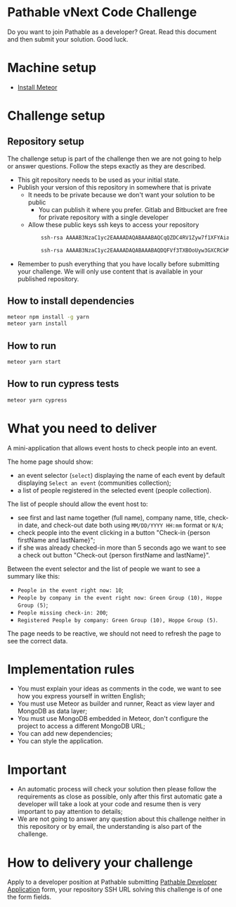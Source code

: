 # Pathable vNext Code Challenge
Do you want to join Pathable as a developer? Great. Read this document and then submit your solution. Good luck.

# Machine setup
- [Install Meteor](https://www.meteor.com/install)

# Challenge setup
## Repository setup
The challenge setup is part of the challenge then we are not going to help or answer questions. Follow the steps exactly as they are described.
- This git repository needs to be used as your initial state.
- Publish your version of this repository in somewhere that is private
  - It needs to be private because we don't want your solution to be public
    - You can publish it where you prefer. Gitlab and Bitbucket are free for private repository with a single developer
  - Allow these public keys ssh keys to access your repository
    ```bash
        ssh-rsa AAAAB3NzaC1yc2EAAAADAQABAAABAQCqQZDC4RV1Zyw7f1XFYAiaEYFXD8j2cHi5Sg/eVyq8ts3WIdEqRET0Vgdu52cAQdhq12FBMOEklqki2szid+8woIBcevwz+6wo19WNt7JHXWFuic+oR39Bplw41elKoAx7APo135nP/z1BolcywXBFUlA72PPytrpbgeic6ZYRk2Df+DRq+o0Jl0wexs7E9F0AK6B4oRQ8Ybq6I8odT7Hl5jIW0sXQzzGvdgOsaV4W+SqzPFai2y1FZs5A0bA/3JRhielLR8Hyin2lp6FTom7TrSbWCbRj+PUX4mGs3tHYydl+m4rFC4F/CPtxnrcbGog6wtCgmNCifXe9d/TY/AtH jenkins@ip-172-31-91-146 
    ```
    ```bash
        ssh-rsa AAAAB3NzaC1yc2EAAAADAQABAAABAQDQFVf3TXBOoUyw3GXCRCkM85JYnSx+MT4W7d3bm7RZ7p9xZG9QcQRSvVDg3uc0Fjt2ujzxditMW6epcn5irtByuW55TnKSbCUl9Xl0jlqgCW3GDtP1BCE6xH2iuUjQSSHCFSD7CqjgK4zAdgpOY3r3oZtMoOmHrQDyOGBG4XAQz6LE9u+E3NBLf5STBpR+uvuFAzIimcGVhyeznbyPtUELgHDyNFIlMqzAr7chl8m/x/zm808FLnE3oIUgg+80IbgbF3fmktiNdNgCE6gWwZniVe3avDUX1o2g8BqtYuyFgETugQBy31Y/mZoPfzl2DE7nR8+QF/l4IAW4Owt4XJS5 filipe-macbook 
    ```
- Remember to push everything that you have locally before submitting your challenge. We will only use content that is available in your published repository.

## How to install dependencies
```bash
meteor npm install -g yarn
meteor yarn install 
```
 
## How to run
```bash
meteor yarn start
```

## How to run cypress tests
```bash
meteor yarn cypress
```

# What you need to deliver
A mini-application that allows event hosts to check people into an event. 

The home page should show:
  - an event selector (`select`) displaying the name of each event by default displaying `Select an event` (communities collection);
  - a list of people registered in the selected event (people collection).

The list of people should allow the event host to:
  - see first and last name together (full name), company name, title, check-in date, and check-out date both using `MM/DD/YYYY HH:mm` format or `N/A`;
  - check people into the event clicking in a button "Check-in {person firstName and lastName}";
  - if she was already checked-in more than 5 seconds ago we want to see a check out button "Check-out {person firstName and lastName}".

Between the event selector and the list of people we want to see a summary like this:
- `People in the event right now: 10`;
- `People by company in the event right now: Green Group (10), Hoppe Group (5)`;
- `People missing check-in: 200`;
- `Registered People by company: Green Group (10), Hoppe Group (5)`.

The page needs to be reactive, we should not need to refresh the page to see the correct data.

# Implementation rules
- You must explain your ideas as comments in the code, we want to see how you express yourself in written English;
- You must use Meteor as builder and runner, React as view layer and MongoDB as data layer;
- You must use MongoDB embedded in Meteor, don't configure the project to access a different MongoDB URL;
- You can add new dependencies;
- You can style the application.

# Important
- An automatic process will check your solution then please follow the requirements as close as possible, only after this first automatic gate a developer will take a look at your code and resume then is very important to pay attention to details;
- We are not going to answer any question about this challenge neither in this repository or by email, the understanding is also part of the challenge.

# How to delivery your challenge
Apply to a developer position at Pathable submitting [Pathable Developer Application](https://forms.gle/uZC22LevHmAzcDh78) form, your repository SSH URL solving this challenge is of one the form fields.
